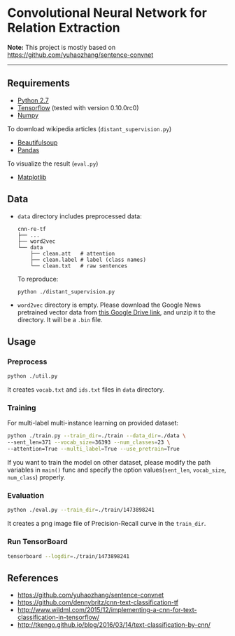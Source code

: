 # Convolutional Neural Network for Relation Extraction

**Note:** This project is mostly based on https://github.com/yuhaozhang/sentence-convnet

---


## Requirements

- [Python 2.7](https://www.python.org/)
- [Tensorflow](https://www.tensorflow.org/) (tested with version 0.10.0rc0)
- [Numpy](http://www.numpy.org/)

To download wikipedia articles (`distant_supervision.py`)

- [Beautifulsoup](https://www.crummy.com/software/BeautifulSoup/bs4/doc/)
- [Pandas](http://pandas.pydata.org/)

To visualize the result (`eval.py`)

- [Matplotlib](http://matplotlib.org/)



## Data
- `data` directory includes preprocessed data:
    ```
    cnn-re-tf
    ├── ...
    ├── word2vec
    └── data
        ├── clean.att   # attention
        ├── clean.label # label (class names)
        └── clean.txt   # raw sentences
    ```    
    To reproduce: 
    ```
    python ./distant_supervision.py
    ```
    
- `word2vec` directory is empty. Please download the Google News pretrained vector data from 
[this Google Drive link](https://drive.google.com/file/d/0B7XkCwpI5KDYNlNUTTlSS21pQmM/edit), 
and unzip it to the directory. It will be a `.bin` file.



## Usage
### Preprocess

```sh
python ./util.py
```
It creates `vocab.txt` and `ids.txt` files in `data` directory.

### Training

For multi-label multi-instance learning on provided dataset:
```sh
python ./train.py --train_dir=./train --data_dir=./data \
--sent_len=371 --vocab_size=36393 --num_classes=23 \
--attention=True --multi_label=True --use_pretrain=True
```
If you want to train the model on other dataset, please modify the path variables in `main()` func 
and specify the option values(`sent_len`, `vocab_size`, `num_class`) properly.

### Evaluation

```sh
python ./eval.py --train_dir=./train/1473898241
```
It creates a png image file of Precision-Recall curve in the `train_dir`.

### Run TensorBoard

```sh
tensorboard --logdir=./train/1473898241
```


## References

* https://github.com/yuhaozhang/sentence-convnet
* https://github.com/dennybritz/cnn-text-classification-tf
* http://www.wildml.com/2015/12/implementing-a-cnn-for-text-classification-in-tensorflow/
* http://tkengo.github.io/blog/2016/03/14/text-classification-by-cnn/

